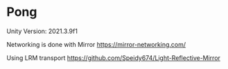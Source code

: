 # Pong

Unity Version: 2021.3.9f1

Networking is done with Mirror https://mirror-networking.com/

Using LRM transport https://github.com/Speidy674/Light-Reflective-Mirror
